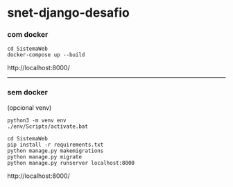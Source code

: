# snet-django-desafio
### com docker
```
cd SistemaWeb
docker-compose up --build
```
http://localhost:8000/

---
### sem docker
(opcional venv)
```
python3 -m venv env
./env/Scripts/activate.bat
```
```
cd SistemaWeb
pip install -r requirements.txt
python manage.py makemigrations
python manage.py migrate
python manage.py runserver localhost:8000
```
http://localhost:8000/
